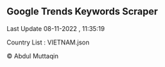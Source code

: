 

## Google Trends Keywords Scraper 
 
Last Update 08-11-2022 , 11:35:19

Country List :
VIETNAM.json



© Abdul Muttaqin 
